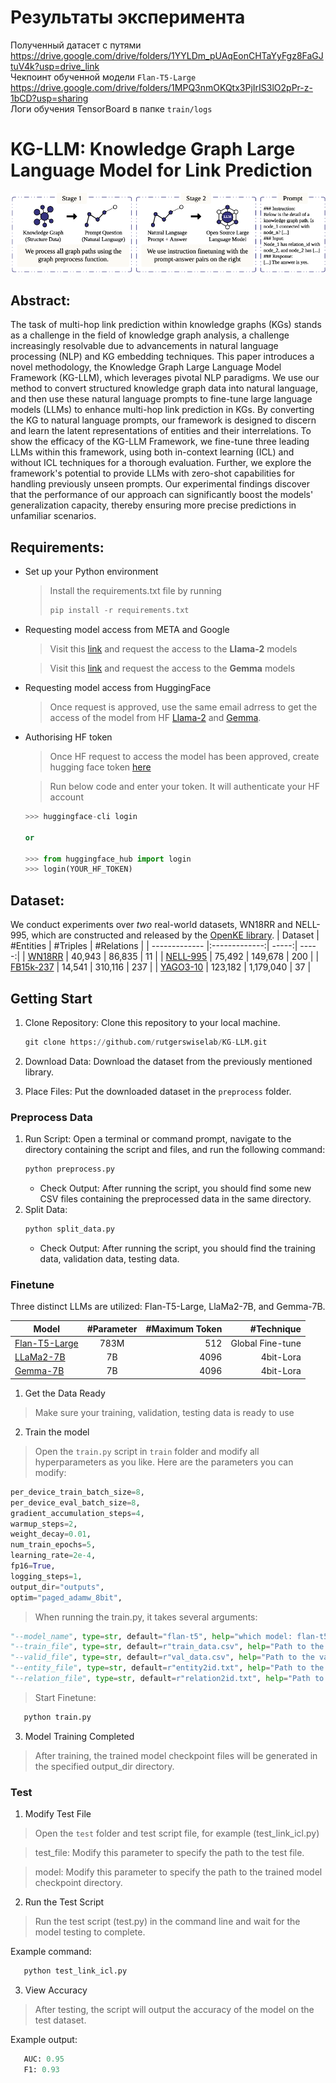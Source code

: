 # Результаты эксперимента
Полученный датасет с путями https://drive.google.com/drive/folders/1YYLDm_pUAqEonCHTaYyFgz8FaGJtuV4k?usp=drive_link \
Чекпоинт обученной модели `Flan-T5-Large` https://drive.google.com/drive/folders/1MPQ3nmOKQtx3PjIrIS3lO2pPr-z-1bCD?usp=sharing \
Логи обучения TensorBoard в папке `train/logs` 

# KG-LLM: Knowledge Graph Large Language Model for Link Prediction

![](KG.png?raw=true)

## Abstract:
The task of multi-hop link prediction within knowledge graphs (KGs) stands as a challenge in the field of knowledge graph analysis, a challenge increasingly resolvable due to advancements in natural language processing (NLP) and KG embedding techniques. This paper introduces a novel methodology, the Knowledge Graph Large Language Model Framework (KG-LLM), which leverages pivotal NLP paradigms. We use our method to convert structured knowledge graph data into natural language, and then use these natural language prompts to fine-tune large language models (LLMs) to enhance multi-hop link prediction in KGs. By converting the KG to natural language prompts, our framework is designed to discern and learn the latent representations of entities and their interrelations. To show the efficacy of the KG-LLM Framework, we fine-tune three leading LLMs within this framework, using both in-context learning (ICL) and without ICL techniques for a thorough evaluation. Further, we explore the framework's potential to provide LLMs with zero-shot capabilities for handling previously unseen prompts. Our experimental findings discover that the performance of our approach can significantly boost the models' generalization capacity, thereby ensuring more precise predictions in unfamiliar scenarios.

## Requirements:
- Set up your Python environment
  
  > Install the requirements.txt file by running
  > ```python
  > pip install -r requirements.txt
  > ```

- Requesting model access from META and Google

  > Visit this [link](https://ai.meta.com/llama/) and request the access to the **Llama-2** models
  
  > Visit this [link](https://blog.google/technology/developers/gemma-open-models/) and request the access to the **Gemma** models

- Requesting model access from HuggingFace

  > Once request is approved, use the same email adrress to get the access of the model from HF [Llama-2](https://huggingface.co/meta-llama/Llama-2-7b) and [Gemma](https://huggingface.co/google/gemma-7b).

- Authorising HF token

  > Once HF request to access the model has been approved, create hugging face token [here](https://huggingface.co/settings/tokens)

  > Run below code and enter your token. It will authenticate your HF account
  ```python
  >>> huggingface-cli login
  
  or
  
  >>> from huggingface_hub import login
  >>> login(YOUR_HF_TOKEN)
  ```

## Dataset:
We conduct experiments over *two* real-world datasets, WN18RR and NELL-995, which are constructed and released by the [OpenKE library](https://github.com/thunlp/OpenKE/tree/OpenKE-PyTorch).
| Dataset  | #Entities | #Triples  | #Relations  |
| ------------- |:-------------:| -----:| -----:|
| [WN18RR](https://github.com/thunlp/OpenKE/tree/OpenKE-PyTorch/benchmarks/WN18RR)      | 40,943 | 86,835 | 11 |
| [NELL-995](https://github.com/thunlp/OpenKE/tree/OpenKE-PyTorch/benchmarks/NELL-995)      | 75,492      |   149,678 |   200 |
| [FB15k-237](https://github.com/thunlp/OpenKE/tree/OpenKE-PyTorch/benchmarks/FB15K237)      | 14,541 | 310,116 | 237 |
| [YAGO3-10](https://github.com/thunlp/OpenKE/tree/OpenKE-PyTorch/benchmarks/YAGO3-10)      | 123,182 |   1,179,040 |   37 |

## Getting Start

1. Clone Repository: Clone this repository to your local machine.

   ```python
   git clone https://github.com/rutgerswiselab/KG-LLM.git
   ```

2. Download Data: Download the dataset from the previously mentioned library.

3. Place Files: Put the downloaded dataset in the `preprocess` folder.

### Preprocess Data

1. Run Script: Open a terminal or command prompt, navigate to the directory containing the script and files, and run the following command:
   ```python
   python preprocess.py
   ```
   - Check Output: After running the script, you should find some new CSV files containing the preprocessed data in the same directory.
2. Split Data:
   ```python
   python split_data.py
   ```
   - Check Output: After running the script, you should find the training data, validation data, testing data.

### Finetune
Three distinct LLMs are utilized: Flan-T5-Large, LlaMa2-7B, and Gemma-7B.

| Model  | #Parameter | #Maximum Token  | #Technique  |
| ------------- |:-------------:| -----:| -----:|
| [Flan-T5-Large](https://huggingface.co/google/flan-t5-large)  | 783M | 512 | Global Fine-tune |
| [LLaMa2-7B](https://huggingface.co/meta-llama/Llama-2-7b-hf)      | 7B      |   4096 |   4bit-Lora |
| [Gemma-7B](https://huggingface.co/google/gemma-7b)      | 7B      |   4096 |   4bit-Lora |


1. Get the Data Ready

  > Make sure your training, validation, testing data is ready to use

2. Train the model

  > Open the `train.py` script in `train` folder and modify all hyperparameters as you like. Here are the parameters you can modify:
```python
per_device_train_batch_size=8,
per_device_eval_batch_size=8,
gradient_accumulation_steps=4,
warmup_steps=2,
weight_decay=0.01,
num_train_epochs=5,
learning_rate=2e-4,
fp16=True,
logging_steps=1,
output_dir="outputs",
optim="paged_adamw_8bit",
```
  > When running the train.py, it takes several arguments:
```python
"--model_name", type=str, default="flan-t5", help="which model: flan-t5, llama2, gemma"
"--train_file", type=str, default=r"train_data.csv", help="Path to the train CSV file"
"--valid_file", type=str, default=r"val_data.csv", help="Path to the validation CSV file"
"--entity_file", type=str, default=r"entity2id.txt", help="Path to the entity2id.txt file"
"--relation_file", type=str, default=r"relation2id.txt", help="Path to the relation2id.txt file"
```
  > Start Finetune:
```python
   python train.py
```

3. Model Training Completed

  > After training, the trained model checkpoint files will be generated in the specified output_dir directory.

### Test

1. Modify Test File
   
  > Open the `test` folder and test script file, for example (test_link_icl.py)

  > test_file: Modify this parameter to specify the path to the test file.

  > model: Modify this parameter to specify the path to the trained model checkpoint directory.

2. Run the Test Script
   
  > Run the test script (test.py) in the command line and wait for the model testing to complete.
  
Example command:
```python
   python test_link_icl.py
```

3. View Accuracy
  > After testing, the script will output the accuracy of the model on the test dataset.
  
Example output:
```python
   AUC: 0.95
   F1: 0.93
```
